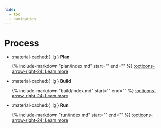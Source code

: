```yaml
---
hide:
  - toc
  - navigation
---
```

# Process

<div class="grid cards" markdown>

* :material-cached:{ .lg } __Plan__

    {% include-markdown "plan/index.md"
    start="<!--summary-plan-start-->" end="<!--summary-plan-end-->" %}
    [:octicons-arrow-right-24: Learn more](./plan/)

* :material-cached:{ .lg } __Build__

    {% include-markdown "build/index.md"
    start="<!--summary-build-start-->" end="<!--summary-build-end-->" %}
    [:octicons-arrow-right-24: Learn more](./build/)

* :material-cached:{ .lg } __Run__

    {% include-markdown "run/index.md"
    start="<!--summary-run-start-->" end="<!--summary-run-end-->" %}
    [:octicons-arrow-right-24: Learn more](run)

</div>

<figure markdown>
<object data="../diagrams/out/process.svg#darkable" type="image/svg+xml"></object>
</figure>
